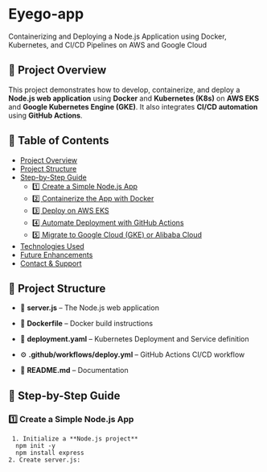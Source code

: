 # Eyego-app
Containerizing and Deploying a Node.js Application using Docker, Kubernetes, and CI/CD Pipelines on AWS and Google Cloud
## 📌 Project Overview
This project demonstrates how to develop, containerize, and deploy a **Node.js web application** using **Docker** and **Kubernetes (K8s)** on **AWS EKS** and **Google Kubernetes Engine (GKE)**. It also integrates **CI/CD automation** using **GitHub Actions**.
## 📂 Table of Contents
- [Project Overview](#project-overview)
- [Project Structure](#project-structure)
- [Step-by-Step Guide](#step-by-step-guide)
  - [1️⃣ Create a Simple Node.js App](#1️⃣-create-a-simple-nodejs-app)
  - [2️⃣ Containerize the App with Docker](#2️⃣-containerize-the-app-with-docker)
  - [3️⃣ Deploy on AWS EKS](#3️⃣-deploy-on-aws-eks)
  - [4️⃣ Automate Deployment with GitHub Actions](#4️⃣-automate-deployment-with-github-actions)
  - [5️⃣ Migrate to Google Cloud (GKE) or Alibaba Cloud](#5️⃣-migrate-to-google-cloud-gke-or-alibaba-cloud)
- [Technologies Used](#technologies-used)
- [Future Enhancements](#future-enhancements)
- [Contact & Support](#contact--support)

## 📂 Project Structure
- 📜 **server.js** – The Node.js web application  
- 🐳 **Dockerfile** – Docker build instructions  
- 📄 **deployment.yaml** – Kubernetes Deployment and Service definition
- ⚙️ **.github/workflows/deploy.yml** – GitHub Actions CI/CD workflow
  
- 📘 **README.md** – Documentation
## 🚀 Step-by-Step Guide

### 1️⃣ Create a Simple Node.js App 
     1. Initialize a **Node.js project**
      npm init -y  
      npm install express 
    2. Create server.js:
